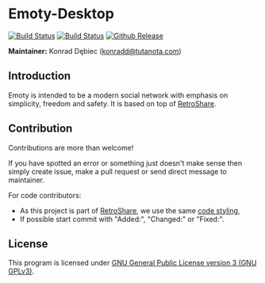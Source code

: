 # Emoty-Desktop

[![Build Status](https://travis-ci.org/Emotyco/Emoty-Desktop.svg?branch=develop "Linux (Travis CI)")](https://travis-ci.org/Emotyco/Emoty-Desktop)
[![Build Status](https://img.shields.io/appveyor/ci/kdebiec/Emoty-Desktop.svg "Windows (AppVeyor)")](https://ci.appveyor.com/project/kdebiec/Emoty-Desktop)
[![Github Release](http://img.shields.io/github/release/Emotyco/Emoty-Desktop.svg "Github Latest Release")](https://github.com/Emotyco/Emoty-Desktop/releases/latest)

**Maintainer:** Konrad Dębiec (konradd@tutanota.com)

## Introduction
Emoty is intended to be a modern social network with emphasis on simplicity, freedom and safety. It is based on top of <a href="https://github.com/retroshare">RetroShare</a>.

## Contribution
Contributions are more than welcome!

If you have spotted an error or something just doesn't make sense then simply create issue, make a pull request or send direct message to maintainer.

For code contributors:
- As this project is part of <a href="https://github.com/retroshare">RetroShare</a>, we use the same <a href="https://github.com/RetroShare/documentation/wiki/Coding">code styling</a>,
- If possible start commit with "Added:", "Changed:" or "Fixed:".

## License
This program is licensed under <a href="http://www.gnu.org/licenses/gpl-3.0.en.html">GNU General Public License version 3 (GNU GPLv3)</a>.
